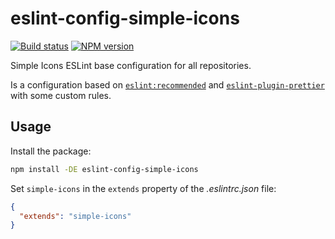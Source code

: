 # eslint-config-simple-icons

[![Build status](https://img.shields.io/github/workflow/status/simple-icons/simple-icons-eslint/Verify/develop?logo=github&label=tests)](https://github.com/simple-icons/simple-icons-eslint/actions?query=workflow%3AVerify+branch%develop) [![NPM version](https://img.shields.io/npm/v/simple-icons-eslint.svg?logo=npm)](https://www.npmjs.com/package/eslint-config-simple-icons)

Simple Icons ESLint base configuration for all repositories.

Is a configuration based on [`eslint:recommended`](https://github.com/eslint/eslint/blob/e5e9e271da58361bda16f7abc8f367ccc6f91510/conf/eslint-recommended.js) and [`eslint-plugin-prettier`](https://github.com/prettier/eslint-plugin-prettier) with some custom rules.

## Usage

Install the package:

```sh
npm install -DE eslint-config-simple-icons
```

Set `simple-icons` in the `extends` property of the _.eslintrc.json_ file:

```json
{
  "extends": "simple-icons"
}
```
